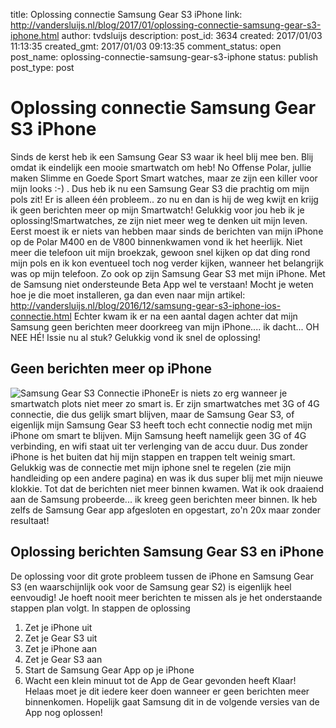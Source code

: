 title: Oplossing connectie Samsung Gear S3 iPhone
link: http://vandersluijs.nl/blog/2017/01/oplossing-connectie-samsung-gear-s3-iphone.html
author: tvdsluijs
description: 
post_id: 3634
created: 2017/01/03 11:13:35
created_gmt: 2017/01/03 09:13:35
comment_status: open
post_name: oplossing-connectie-samsung-gear-s3-iphone
status: publish
post_type: post

# Oplossing connectie Samsung Gear S3 iPhone

Sinds de kerst heb ik een Samsung Gear S3 waar ik heel blij mee ben. Blij omdat ik eindelijk een mooie smartwatch om heb! No Offense Polar, jullie maken Slimme en Goede Sport Smart watches, maar ze zijn een killer voor mijn looks :-) . Dus heb ik nu een Samsung Gear S3 die prachtig om mijn pols zit! Er is alleen één probleem.. zo nu en dan is hij de weg kwijt en krijg ik geen berichten meer op mijn Smartwatch! Gelukkig voor jou heb ik je oplossing!Smartwatches, ze zijn niet meer weg te denken uit mijn leven. Eerst moest ik er niets van hebben maar sinds de berichten van mijn iPhone op de Polar M400 en de V800 binnenkwamen vond ik het heerlijk. Niet meer die telefoon uit mijn broekzak, gewoon snel kijken op dat ding rond mijn pols en ik kon eventueel toch nog verder kijken, wanneer het belangrijk was op mijn telefoon. Zo ook op zijn Samsung Gear S3 met mijn iPhone. Met de Samsung niet ondersteunde Beta App wel te verstaan! Mocht je weten hoe je die moet installeren, ga dan even naar mijn artikel: http://vandersluijs.nl/blog/2016/12/samsung-gear-s3-iphone-ios-connectie.html Echter kwam ik er na een aantal dagen achter dat mijn Samsung geen berichten meer doorkreeg van mijn iPhone.... ik dacht... OH NEE HÉ! Issie nu al stuk? Gelukkig vond ik snel de oplossing! 

## Geen berichten meer op iPhone

![Samsung Gear S3 Connectie iPhone](/wp-content/uploads/2016/12/samsung-gear-s3-frontier-9-150x150.jpg)Er is niets zo erg wanneer je smartwatch plots niet meer zo smart is. Er zijn smartwatches met 3G of 4G connectie, die dus gelijk smart blijven, maar de Samsung Gear S3, of eigenlijk mijn Samsung Gear S3 heeft toch echt connectie nodig met mijn iPhone om smart te blijven. Mijn Samsung heeft namelijk geen 3G of 4G verbinding, en wifi staat uit ter verlenging van de accu duur. Dus zonder iPhone is het buiten dat hij mijn stappen en trappen telt weinig smart. Gelukkig was de connectie met mijn iphone snel te regelen (zie mijn handleiding op een andere pagina) en was ik dus super blij met mijn nieuwe klokkie. Tot dat de berichten niet meer binnen kwamen. Wat ik ook draaiend aan de Samsung probeerde... ik kreeg geen berichten meer binnen. Ik heb zelfs de Samsung Gear app afgesloten en opgestart, zo'n 20x maar zonder resultaat! 

## Oplossing berichten Samsung Gear S3 en iPhone

De oplossing voor dit grote probleem tussen de iPhone en Samsung Gear S3 (en waarschijnlijk ook voor de Samsung gear S2) is eigenlijk heel eenvoudig! Je hoeft nooit meer berichten te missen als je het onderstaande stappen plan volgt. In stappen de oplossing 

  1. Zet je iPhone uit
  2. Zet je Gear S3 uit
  3. Zet je iPhone aan
  4. Zet je Gear S3 aan
  5. Start de Samsung Gear App op je iPhone
  6. Wacht een klein minuut tot de App de Gear gevonden heeft
Klaar! Helaas moet je dit iedere keer doen wanneer er geen berichten meer binnenkomen. Hopelijk gaat Samsung dit in de volgende versies van de App nog oplossen!